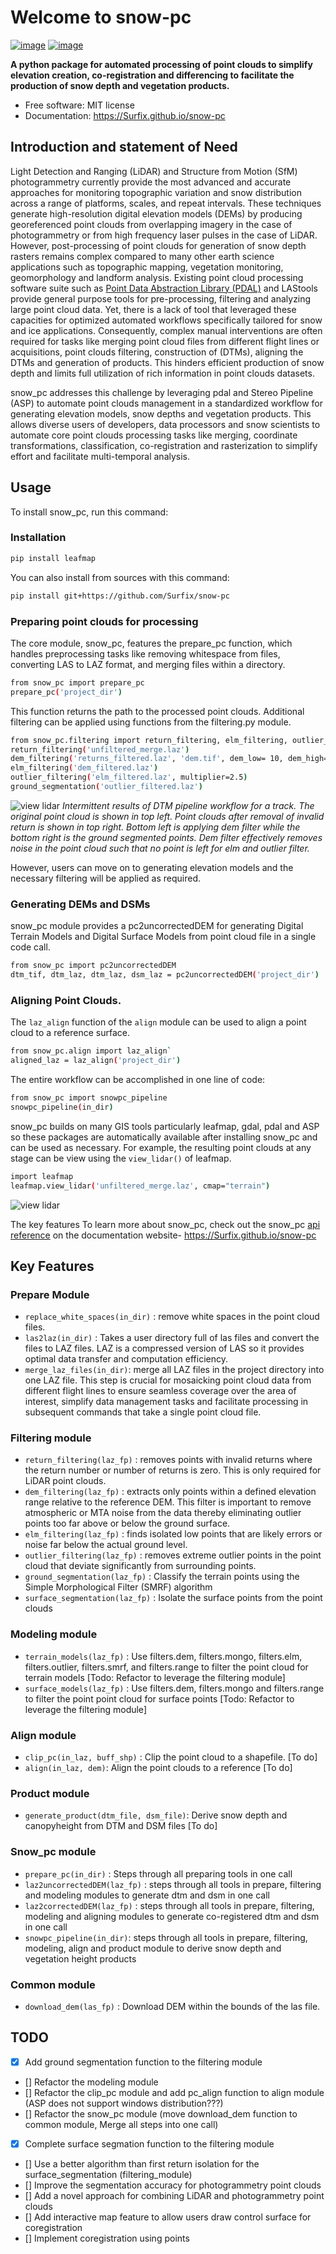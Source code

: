 # Welcome to snow-pc


[![image](https://img.shields.io/pypi/v/snow-pc.svg)](https://pypi.python.org/pypi/snow-pc)
[![image](https://img.shields.io/conda/vn/conda-forge/snow-pc.svg)](https://anaconda.org/conda-forge/snow-pc)


**A python package for automated processing of point clouds to simplify elevation creation, co-registration and differencing to facilitate the production of snow depth and vegetation products.**


-   Free software: MIT license
-   Documentation: https://Surfix.github.io/snow-pc
    
## Introduction and statement of Need
Light Detection and Ranging (LiDAR) and Structure from Motion (SfM) photogrammetry currently provide the most advanced and accurate approaches for monitoring topographic variation and snow distribution across a range of platforms, scales, and repeat intervals. These techniques generate high-resolution digital elevation models (DEMs) by producing georeferenced point clouds from overlapping imagery in the case of photogrammetry or from high frequency laser pulses in the case of LiDAR. However, post-processing of point clouds for generation of snow depth rasters remains complex compared to many other earth science applications such as topographic mapping, vegetation monitoring, geomorphology and landform analysis. Existing point cloud processing software suite such as [Point Data Abstraction Library (PDAL)](https://pypi.org/project/pdal/) and LAStools provide general purpose tools for pre-processing, filtering and analyzing large point cloud data. Yet, there is a lack of tool that leveraged these capacities for optimized automated workflows specifically tailored for snow and ice applications. Consequently, complex manual interventions are often required for tasks like merging point cloud files from different flight lines or acquisitions, point clouds filtering, construction of (DTMs), aligning the DTMs and generation of products. This hinders efficient production of snow depth and limits full utilization of rich information in point clouds datasets.  

snow_pc addresses this challenge by leveraging pdal and Stereo Pipeline (ASP) to automate point clouds management in a standardized workflow for generating elevation models, snow depths and vegetation products. This allows diverse users of developers, data processors and snow scientists to automate core point clouds processing tasks like merging, coordinate transformations, classification, co-registration and rasterization to simplify effort and facilitate multi-temporal analysis.


## Usage
To install snow_pc, run this command:

### Installation

```bash
pip install leafmap
```

You can also install from sources with this command:

```bash
pip install git+https://github.com/Surfix/snow-pc
```


### Preparing point clouds for processing

The core module, snow_pc, features the prepare_pc function, which handles preprocessing tasks like removing whitespace from files, converting LAS to LAZ format, and merging files within a directory.

```bash
from snow_pc import prepare_pc
prepare_pc('project_dir')
```

This function returns the path to the processed point clouds. Additional filtering can be applied using functions from the filtering.py module. 

```bash
from snow_pc.filtering import return_filtering, elm_filtering, outlier_filtering, dem_filtering, ground_segmentation
return_filtering('unfiltered_merge.laz')
dem_filtering('returns_filtered.laz', 'dem.tif', dem_low= 10, dem_high=50)
elm_filtering('dem_filtered.laz')
outlier_filtering('elm_filtered.laz', multiplier=2.5)
ground_segmentation('outlier_filtered.laz')
```
![view lidar](filtering_result.png)
*Intermittent results of DTM pipeline workflow for a track. The original point cloud is shown in top left. Point clouds after removal of invalid return is shown in top right. Bottom left is applying dem filter while the bottom right is the ground segmented points. Dem filter effectively removes noise in the point cloud such that no point is left for elm and outlier filter.*

However, users can move on to generating elevation models and the necessary filtering will be applied as required. 

### Generating DEMs and DSMs

snow_pc module provides a pc2uncorrectedDEM for generating Digital Terrain Models and Digital Surface Models from point cloud file in a single code call.

```bash
from snow_pc import pc2uncorrectedDEM
dtm_tif, dtm_laz, dtm_laz, dsm_laz = pc2uncorrectedDEM('project_dir')
```

### Aligning Point Clouds.

The `laz_align` function of the `align` module can be used to align a point cloud to a reference surface. 

```bash
from snow_pc.align import laz_align`
aligned_laz = laz_align('project_dir')
```

The entire workflow can be accomplished in one line of code:
```bash
from snow_pc import snowpc_pipeline
snowpc_pipeline(in_dir)
```

snow_pc builds on many GIS tools particularly leafmap, gdal, pdal and ASP so these packages are automatically available after installing snow_pc and can be used as necessary. For example, the resulting point clouds at any stage can be view using the `view_lidar()` of leafmap.

```bash
import leafmap
leafmap.view_lidar('unfiltered_merge.laz', cmap="terrain")
```
![view lidar](output.png "Filtering result of LiDAR data")


The key features 
To learn more about snow_pc, check out the snow_pc [api reference](https://surfix.github.io/snow-pc/snow_pc/) on the documentation website- https://Surfix.github.io/snow-pc



## Key Features
### Prepare Module
- `replace_white_spaces(in_dir)` : remove white spaces in the point cloud files. 
- `las2laz(in_dir)` : Takes a user directory full of las files and convert the files to LAZ files. LAZ is a compressed version of LAS so it provides optimal data transfer and computation efficiency.
- `merge_laz_files(in_dir)`: merge all LAZ files in the project directory into one LAZ file. This step is crucial for mosaicking point cloud data from different flight lines to ensure seamless coverage over the area of interest, simplify data management tasks and facilitate processing in subsequent commands that take a single point cloud file. 

### Filtering module
- `return_filtering(laz_fp)` : removes points with invalid returns where the return number or number of returns is zero. This is only required for LiDAR point clouds. 
- `dem_filtering(laz_fp)` : extracts only points within a defined elevation range relative to the reference DEM. This filter is important to remove atmospheric or MTA noise from the data thereby eliminating outlier points too far above or below the ground surface.
- `elm_filtering(laz_fp)` : finds isolated low points that are likely errors or noise far below the actual ground level.
- `outlier_filtering(laz_fp)` : removes extreme outlier points in the point cloud that deviate significantly from surrounding points.
- `ground_segmentation(laz_fp)` : Classify the terrain points using the Simple Morphological Filter (SMRF) algorithm
- `surface_segmentation(laz_fp)` : Isolate the surface points from the point clouds

### Modeling module
- `terrain_models(laz_fp)` : Use filters.dem, filters.mongo, filters.elm, filters.outlier, filters.smrf, and filters.range to filter the point cloud for terrain models [Todo: Refactor to leverage the filtering module]
- `surface_models(laz_fp)` : Use filters.dem, filters.mongo and filters.range to filter the point point cloud for surface points [Todo: Refactor to leverage the filtering module]

### Align module
- `clip_pc(in_laz, buff_shp)` : Clip the point cloud to a shapefile. [To do]
- `align(in_laz, dem)`: Align the point clouds to a reference [To do]

### Product module
- `generate_product(dtm_file, dsm_file)`: Derive snow depth and canopyheight from DTM and DSM files [To do]

### Snow_pc module
- `prepare_pc(in_dir)` : Steps through all preparing tools in one call
- `laz2uncorrectedDEM(laz_fp)` : steps through all tools in prepare, filtering and modeling modules to generate dtm and dsm in one call
- `laz2correctedDEM(laz_fp)` : steps through all tools in prepare, filtering, modeling and aligning modules to generate co-registered dtm and dsm in one call
- `snowpc_pipeline(in_dir)`: steps through all tools in prepare, filtering, modeling, align and product module to derive snow depth and vegetation height products

### Common module
 - `download_dem(las_fp)` : Download DEM within the bounds of the las file.



##  TODO
- [x] Add ground segmentation function to the filtering module
- [] Refactor the modeling module 
- [] Refactor the clip_pc module and add pc_align function to align module (ASP does not support windows distribution???)
- [] Refactor the snow_pc module (move download_dem function to common module, Merge all steps into one call)
- [x] Complete surface segmation function to the filtering module
- [] Use a better algorithm than first return isolation for the surface_segmentation (filtering_module)
- [] Improve the segmentation accuracy for photogrammetry point clouds
- [] Add a novel approach for combining LiDAR and photogrammetry point clouds
- [] Add interactive map feature to allow users draw control surface for coregistration
- [] Implement coregistration using points
